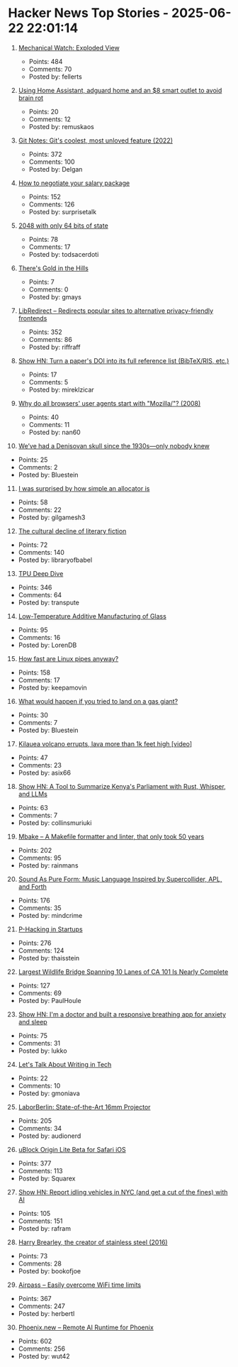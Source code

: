 # Hacker News Top Stories - 2025-06-22 22:01:14

1. [Mechanical Watch: Exploded View](https://fellerts.no/projects/epoch.html)
   - Points: 484
   - Comments: 70
   - Posted by: fellerts

2. [Using Home Assistant, adguard home and an $8 smart outlet to avoid brain rot](https://www.romanklasen.com/blog/beating-brainrot-by-button/)
   - Points: 20
   - Comments: 12
   - Posted by: remuskaos

3. [Git Notes: Git's coolest, most unloved­ feature (2022)](https://tylercipriani.com/blog/2022/11/19/git-notes-gits-coolest-most-unloved-feature/)
   - Points: 372
   - Comments: 100
   - Posted by: Delgan

4. [How to negotiate your salary package](https://www.complexsystemspodcast.com/episodes/how-to-negotiate-your-salary-package/)
   - Points: 152
   - Comments: 126
   - Posted by: surprisetalk

5. [2048 with only 64 bits of state](https://github.com/izabera/bitwise-challenge-2048)
   - Points: 78
   - Comments: 17
   - Posted by: todsacerdoti

6. [There's Gold in the Hills](https://longreads.com/2025/06/12/blm-land-enduring-wild-josh-jackson/)
   - Points: 7
   - Comments: 0
   - Posted by: gmays

7. [LibRedirect – Redirects popular sites to alternative privacy-friendly frontends](https://libredirect.github.io)
   - Points: 352
   - Comments: 86
   - Posted by: riffraff

8. [Show HN: Turn a paper's DOI into its full reference list (BibTeX/RIS, etc.)](https://references.mireklzicar.com)
   - Points: 17
   - Comments: 5
   - Posted by: mireklzicar

9. [Why do all browsers' user agents start with "Mozilla/"? (2008)](https://stackoverflow.com/questions/1114254/why-do-all-browsers-user-agents-start-with-mozilla)
   - Points: 40
   - Comments: 11
   - Posted by: nan60

10. [We’ve had a Denisovan skull since the 1930s—only nobody knew](https://arstechnica.com/science/2025/06/the-controversial-dragon-man-skull-was-a-denisovan/)
   - Points: 25
   - Comments: 2
   - Posted by: Bluestein

11. [I was surprised by how simple an allocator is](https://tgmatos.github.io/allocators-are-for-monkeys-with-typewriters/)
   - Points: 58
   - Comments: 22
   - Posted by: gilgamesh3

12. [The cultural decline of literary fiction](https://oyyy.substack.com/p/the-cultural-decline-of-literary)
   - Points: 72
   - Comments: 140
   - Posted by: libraryofbabel

13. [TPU Deep Dive](https://henryhmko.github.io/posts/tpu/tpu.html)
   - Points: 346
   - Comments: 64
   - Posted by: transpute

14. [Low-Temperature Additive Manufacturing of Glass](https://www.ll.mit.edu/research-and-development/advanced-technology/microsystems-prototyping-foundry/low-temperature)
   - Points: 95
   - Comments: 16
   - Posted by: LorenDB

15. [How fast are Linux pipes anyway?](https://mazzo.li/posts/fast-pipes.html)
   - Points: 158
   - Comments: 17
   - Posted by: keepamovin

16. [What would happen if you tried to land on a gas giant?](https://www.popsci.com/science/can-we-land-on-jupiter-saturn/)
   - Points: 30
   - Comments: 7
   - Posted by: Bluestein

17. [Kilauea volcano errupts, lava more than 1k feet high [video]](https://www.youtube.com/watch?v=oG5zz9Sjw3E)
   - Points: 47
   - Comments: 23
   - Posted by: asix66

18. [Show HN: A Tool to Summarize Kenya's Parliament with Rust, Whisper, and LLMs](https://github.com/c12i/bunge-bits)
   - Points: 63
   - Comments: 7
   - Posted by: collinsmuriuki

19. [Mbake – A Makefile formatter and linter, that only took 50 years](https://github.com/EbodShojaei/bake)
   - Points: 202
   - Comments: 95
   - Posted by: rainmans

20. [Sound As Pure Form: Music Language Inspired by Supercollider, APL, and Forth](https://github.com/lfnoise/sapf)
   - Points: 176
   - Comments: 35
   - Posted by: mindcrime

21. [P-Hacking in Startups](https://briefer.cloud/blog/posts/p-hacking/)
   - Points: 276
   - Comments: 124
   - Posted by: thaisstein

22. [Largest Wildlife Bridge Spanning 10 Lanes of CA 101 Is Nearly Complete](https://www.thedrive.com/news/worlds-largest-wildlife-bridge-spanning-10-lanes-of-101-freeway-is-nearly-complete)
   - Points: 127
   - Comments: 69
   - Posted by: PaulHoule

23. [Show HN: I'm a doctor and built a responsive breathing app for anxiety and sleep](https://apps.apple.com/us/app/lungy-breathing-exercises/id1545223887)
   - Points: 75
   - Comments: 31
   - Posted by: lukko

24. [Let's Talk About Writing in Tech](https://www.gmoniava.com/blog/lets-talk-about-writing-in-tech)
   - Points: 22
   - Comments: 10
   - Posted by: gmoniava

25. [LaborBerlin: State-of-the-Art 16mm Projector](https://www.filmlabs.org/wiki/en/meetings_projects/spectral/laborberlin16mmprojector/start)
   - Points: 205
   - Comments: 34
   - Posted by: audionerd

26. [uBlock Origin Lite Beta for Safari iOS](https://testflight.apple.com/join/JjTcThrV)
   - Points: 377
   - Comments: 113
   - Posted by: Squarex

27. [Show HN: Report idling vehicles in NYC (and get a cut of the fines) with AI](https://apps.apple.com/us/app/idle-reporter-for-nyc-dep/id6747315971)
   - Points: 105
   - Comments: 151
   - Posted by: rafram

28. [Harry Brearley, the creator of stainless steel (2016)](https://nautil.us/the-father-of-modern-metal-235939/)
   - Points: 73
   - Comments: 28
   - Posted by: bookofjoe

29. [Airpass – Easily overcome WiFi time limits](https://airpass.tiagoalves.me/)
   - Points: 367
   - Comments: 247
   - Posted by: herbertl

30. [Phoenix.new – Remote AI Runtime for Phoenix](https://fly.io/blog/phoenix-new-the-remote-ai-runtime/)
   - Points: 602
   - Comments: 256
   - Posted by: wut42

